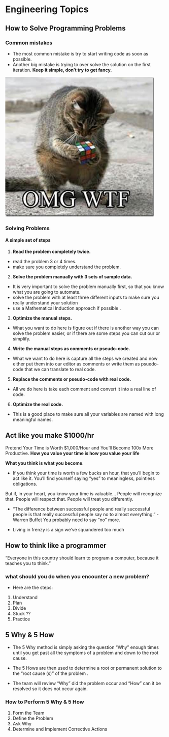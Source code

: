 # Engineering Topics


## How to Solve Programming Problems

### Common mistakes

- The most common mistake is try to start writing code as soon as possible.
- Another big mistake is trying to over solve the solution on the first iteration. 
**Keep it simple, don’t try to get fancy.**

![Image](img/lolcatthink_thumb.jpg)

### Solving Problems

#### A simple set of steps

1. **Read the problem completely twice.**
-  read the problem 3 or 4 times.
- make sure you completely understand the problem. 

2. **Solve the problem manually with 3 sets of sample data.**
- It is very important to solve the problem manually first, so that you know what you are going to automate.
-  solve the problem with at least three different inputs to make sure you really understand your solution 
- use a Mathematical Induction approach if possible .

3. **Optimize the manual steps.**
- What you want to do here is figure out if there is another way you can solve the problem easier, or if there are some steps you can cut our or simplify.

4. **Write the manual steps as comments or pseudo-code.**
- What we want to do here is capture all the steps we created and now either put them into our editor as comments or write them as psuedo-code that we can translate to real code.

5. **Replace the comments or pseudo-code with real code.**
- All we do here is take each comment and convert it into a real line of code.

6. **Optimize the real code.**
- This is a good place to make sure all your variables are named with long meaningful names. 

## Act like you make $1000/hr

Pretend Your Time is Worth $1,000/Hour and You’ll Become 100x More Productive.
**How you value your time is how you value your life**

**What you think is what you become**.

- If you think your time is worth a few bucks an hour, that you’ll begin to act like it. You’ll find yourself saying “yes” to meaningless, pointless obligations.

But if, in your heart, you know your time is valuable…
People will recognize that.
People will respect that.
People will treat you differently.

- “The difference between successful people and really successful people is that really successful people say no to almost everything.” -Warren Buffet
You probably need to say “no” more.

- Living in frenzy is a sign we’ve squandered too much

## How to think like a programmer

“Everyone in this country should learn to program a computer, because it teaches you to think.”

 ### what should you do when you encounter a new problem?

 - Here are the steps:

1. Understand
2. Plan
3. Divide
4. Stuck ??
5. Practice

## 5 Why & 5 How

- The 5 Why method is simply asking the question “Why” enough times until you get past all the symptoms of a problem and down to the root cause. 

- The 5 Hows are then used to determine a root or permanent solution to the “root cause (s)” of the problem .

- The team will review “Why” did the problem occur and “How” can it be resolved so it does not occur again.

### How to Perform 5 Why & 5 How

1. Form the Team
2. Define the Problem
3. Ask Why
4. Determine and Implement Corrective Actions

